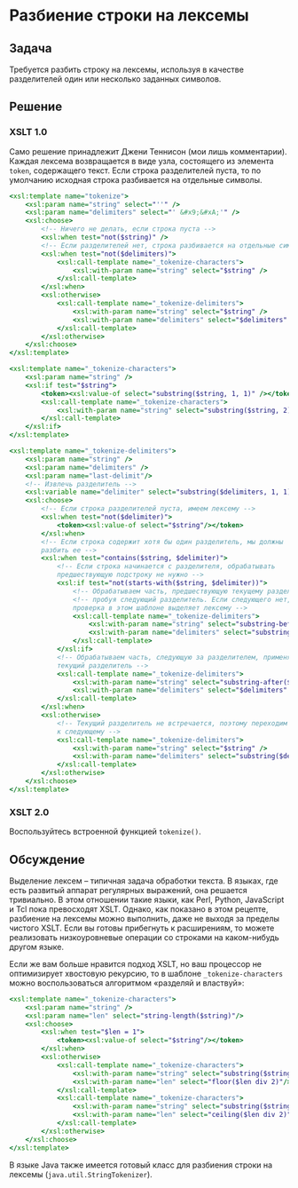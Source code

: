 # Разбиение строки на лексемы

## Задача

Требуется разбить строку на лексемы, используя в качестве разделителей один или несколько заданных символов.

## Решение

### XSLT 1.0

Само решение принадлежит Джени Теннисон (мои лишь комментарии). Каждая лексема возвращается в виде узла, состоящего из элемента `token`, содержащего текст. Если строка разделителей пуста, то по умолчанию исходная строка разбивается на отдельные символы.

```xslt
<xsl:template name="tokenize">
	<xsl:param name="string" select="''" />
	<xsl:param name="delimiters" select="' &#x9;&#xA;'" />
	<xsl:choose>
		<!-- Ничего не делать, если строка пуста -->
		<xsl:when test="not($string)" />
		<!-- Если разделителей нет, строка разбивается на отдельные символы. -->
		<xsl:when test="not($delimiters)">
			<xsl:call-template name="_tokenize-characters">
				<xsl:with-param name="string" select="$string" />
			</xsl:call-template>
		</xsl:when>
		<xsl:otherwise>
			<xsl:call-template name="_tokenize-delimiters">
				<xsl:with-param name="string" select="$string" />
				<xsl:with-param name="delimiters" select="$delimiters" />
			</xsl:call-template>
		</xsl:otherwise>
	</xsl:choose>
</xsl:template>

<xsl:template name="_tokenize-characters">
	<xsl:param name="string" />
	<xsl:if test="$string">
		<token><xsl:value-of select="substring($string, 1, 1)" /></token>
		<xsl:call-template name="_tokenize-characters">
			<xsl:with-param name="string" select="substring($string, 2)" />
		</xsl:call-template>
	</xsl:if>
</xsl:template>

<xsl:template name="_tokenize-delimiters">
	<xsl:param name="string" />
	<xsl:param name="delimiters" />
	<xsl:param name="last-delimit"/>
	<!-- Извлечь разделитель -->
	<xsl:variable name="delimiter" select="substring($delimiters, 1, 1)" />
	<xsl:choose>
		<!-- Если строка разделителей пуста, имеем лексему -->
		<xsl:when test="not($delimiter)">
			<token><xsl:value-of select="$string"/></token>
		</xsl:when>
		<!-- Если строка содержит хотя бы один разделитель, мы должны
		разбить ее -->
		<xsl:when test="contains($string, $delimiter)">
			<!-- Если строка начинается с разделителя, обрабатывать
			предшествующую подстроку не нужно -->
			<xsl:if test="not(starts-with($string, $delimiter))">
				<!-- Обрабатываем часть, предшествующую текущему разделителю, -->
				<!-- пробуя следующий разделитель. Если следующего нет, то первая
				проверка в этом шаблоне выделяет лексему -->
				<xsl:call-template name="_tokenize-delimiters">
					<xsl:with-param name="string" select="substring-before($string, $delimiter)" />
					<xsl:with-param name="delimiters" select="substring($delimiters, 2)" />
				</xsl:call-template>
			</xsl:if>
			<!-- Обрабатываем часть, следующую за разделителем, применяя
			текущий разделитель -->
			<xsl:call-template name="_tokenize-delimiters">
				<xsl:with-param name="string" select="substring-after($string, $delimiter)" />
				<xsl:with-param name="delimiters" select="$delimiters" />
			</xsl:call-template>
		</xsl:when>
		<xsl:otherwise>
			<!-- Текущий разделитель не встречается, поэтому переходим
			к следующему -->
			<xsl:call-template name="_tokenize-delimiters">
				<xsl:with-param name="string" select="$string" />
				<xsl:with-param name="delimiters" select="substring($delimiters, 2)" />
			</xsl:call-template>
		</xsl:otherwise>
	</xsl:choose>
</xsl:template>
```

### XSLT 2.0

Воспользуйтесь встроенной функцией `tokenize()`.

## Обсуждение

Выделение лексем – типичная задача обработки текста. В языках, где есть развитый аппарат регулярных выражений, она решается тривиально. В этом отношении такие языки, как Perl, Python, JavaScript и Tcl пока превосходят XSLT. Однако, как показано в этом рецепте, разбиение на лексемы можно выполнить, даже не выходя за пределы чистого XSLT. Если вы готовы прибегнуть к расширениям, то можете реализовать низкоуровневые операции со строками на каком-нибудь другом языке.

Если же вам больше нравится подход XSLT, но ваш процессор не оптимизирует хвостовую рекурсию, то в шаблоне `_tokenize-characters` можно воспользоваться алгоритмом «разделяй и властвуй»:

```xslt
<xsl:template name="_tokenize-characters">
	<xsl:param name="string" />
	<xsl:param name="len" select="string-length($string)"/>
	<xsl:choose>
		<xsl:when test="$len = 1">
			<token><xsl:value-of select="$string"/></token>
		</xsl:when>
		<xsl:otherwise>
			<xsl:call-template name="_tokenize-characters">
				<xsl:with-param name="string" select="substring($string, 1, floor($len div 2))" />
				<xsl:with-param name="len" select="floor($len div 2)"/>
			</xsl:call-template>
			<xsl:call-template name="_tokenize-characters">
				<xsl:with-param name="string" select="substring($string, floor($len div 2) + 1)" />
				<xsl:with-param name="len" select="ceiling($len div 2)"/>
			</xsl:call-template>
		</xsl:otherwise>
	</xsl:choose>
</xsl:template>
```

В языке Java также имеется готовый класс для разбиения строки на лексемы (`java.util.StringTokenizer`).
